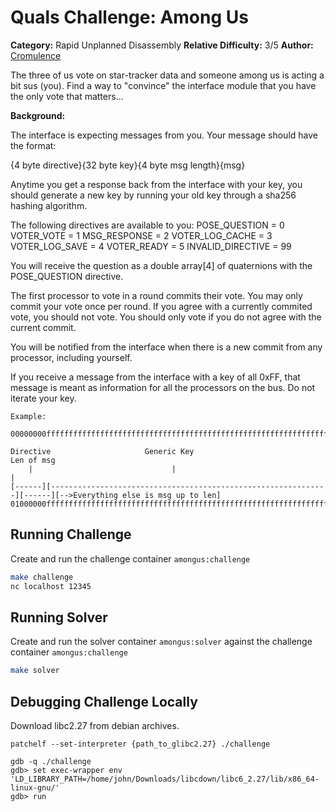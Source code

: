 # Quals Challenge: Among Us #

**Category:** Rapid Unplanned Disassembly
**Relative Difficulty:** 3/5
**Author:** [Cromulence](https://cromulence.com/)

The three of us vote on star-tracker data and someone among us is acting a bit sus (you). Find a way to "convince" the interface module that you have the only vote that matters...

**Background:**

The interface is expecting messages from you. Your message should have the format: 

{4 byte directive}{32 byte key}{4 byte msg length}{msg}

Anytime you get a response back from the interface with your key, you should generate a new key by running your old key through a sha256 hashing algorithm. 

The following directives are available to you:
    POSE_QUESTION = 0
    VOTER_VOTE = 1
    MSG_RESPONSE = 2
    VOTER_LOG_CACHE = 3
    VOTER_LOG_SAVE = 4
    VOTER_READY = 5
    INVALID_DIRECTIVE = 99

You will receive the question as a double array[4] of quaternions with the POSE_QUESTION directive.

The first processor to vote in a round commits their vote. You may only commit your vote once per round. If you agree with a currently commited vote, you should not vote. You should only vote if you do not agree with the current commit.

You will be notified from the interface when there is a new commit from any processor, including yourself.

If you receive a message from the interface with a key of all 0xFF, that message is meant as information for all the processors on the bus. Do not iterate your key.

```
Example:

00000000ffffffffffffffffffffffffffffffffffffffffffffffffffffffffffffffff200000008b37328ffcc1ef3f739d465a2a6fbf3f00000000000000000000000000000000

Directive                     Generic Key                             Len of msg
    |                               |                                      |
[------][--------------------------------------------------------------][------][-->Everything else is msg up to len]
01000000ffffffffffffffffffffffffffffffffffffffffffffffffffffffffffffffff200000008b37328ffcc1ef3fc5724bab2171bf3f00000000000000000000000000000000

```

## Running Challenge ##
Create and run the challenge container `amongus:challenge`
```sh
make challenge
nc localhost 12345
```

## Running Solver ##
Create and run the solver container `amongus:solver` against the challenge container `amongus:challenge`
```sh
make solver
```

## Debugging Challenge Locally ##

Download libc2.27 from debian archives.

`patchelf --set-interpreter {path_to_glibc2.27} ./challenge`

```
gdb -q ./challenge
gdb> set exec-wrapper env 'LD_LIBRARY_PATH=/home/john/Downloads/libcdown/libc6_2.27/lib/x86_64-linux-gnu/'
gdb> run
```
